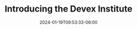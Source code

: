 ---
title: 'Introducing the Devex Institute'
date: '2024-01-19T09:53:33-06:00'
publishDate: '2024-03-31T21:02:10-06:00'
draft: true
image_webp: 
image: 
authors: # put each author on its own line as a yaml item
- Jessica West
- Jeremy Meiss
description: "Giving a rundown on the What and the Why for the general public"
summary: "Giving a rundown on the What and the Why for the general public"
categories: # put each category on its own line as a yaml item
# - category 1
# - category 2
tags: # put each category on its own line as a yaml item
# - tag 1
# - tag 2
---
